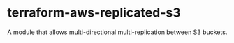 # terraform-aws-replicated-s3
A module that allows multi-directional multi-replication between S3 buckets.
